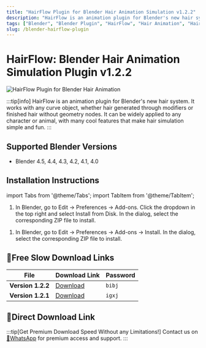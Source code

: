 ```yaml
---
title: "HairFlow Plugin for Blender Hair Animation Simulation v1.2.2"
description: "HairFlow is an animation plugin for Blender's new hair system. It works with any curve object, whether hair generated through modifiers or finished hair without geometry nodes."
tags: ["Blender", "Blender Plugin", "HairFlow", "Hair Animation", "Hair Plugin"]
slug: /blender-hairflow-plugin
---
```


# HairFlow: Blender Hair Animation Simulation Plugin v1.2.2

![HairFlow Plugin for Blender Hair Animation](https://www.gfxcamp.com/wp-content/uploads/2025/04/Hairflow.jpg)

:::tip[info]
HairFlow is an animation plugin for Blender's new hair system. It works with any curve object, whether hair generated through modifiers or finished hair without geometry nodes. It can be widely applied to any character or animal, with many cool features that make hair simulation simple and fun.
:::

## Supported Blender Versions

- Blender 4.5, 4.4, 4.3, 4.2, 4.1, 4.0

## Installation Instructions

import Tabs from '@theme/Tabs';
import TabItem from '@theme/TabItem';

<Tabs>
  <TabItem value="blender-4.1+" label="Blender 4.1 and Later" default>
    <ol>
      <li>In Blender, go to Edit → Preferences → Add-ons. Click the dropdown in the top right and select Install from Disk. In the dialog, select the corresponding ZIP file to install.</li>
    </ol>
  </TabItem>
  <TabItem value="blender-4.0-" label="Blender 4.0 and Earlier">
    <ol>
      <li>In Blender, go to Edit → Preferences → Add-ons → Install. In the dialog, select the corresponding ZIP file to install.</li>
    </ol>
  </TabItem>
</Tabs>

## 🐌Free Slow Download Links
| File | Download Link | Password |
| ---- | ------------- | -------- |
| **Version 1.2.2** | [Download](https://pan.baidu.com/s/1DD1AGWnvJJdY6GXjCqL8jA?pwd=bibj) | `bibj` |
| **Version 1.2.1** | [Download](https://pan.baidu.com/s/1BHeDZqVon_SS4nNUn-HYHA?pwd=igxj) | `igxj` |

## 🚀Direct Download Link
:::tip[Get Premium Download Speed Without any Limitations!]
Contact us on [💬WhatsApp](https://wa.me/+8613237610083) for premium  access and support.
:::